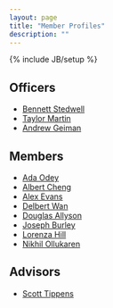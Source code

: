 ```yaml
---
layout: page
title: "Member Profiles"
description: ""
---
```

{% include JB/setup %}

Officers
--------
* [Bennett Stedwell](/members/bstedwell.html)
* [Taylor Martin](/members/tmartin.html)
* [Andrew Geiman](/members/ageiman.html)
 
Members
-------
* [Ada Odey](/members/aodey.html)
* [Albert Cheng](/members/acheng.html)
* [Alex Evans](/members/aevans.html)
* [Delbert Wan](/members/dwan.html)
* [Douglas Allyson](/members/dallyson.html)
* [Joseph Burley](/members/jburley.html)
* [Lorenza Hill](/members/lhill.html)
* [Nikhil Ollukaren](/members/nollukaren.html)

Advisors
--------
* [Scott Tippens](/members/stippens.html)

